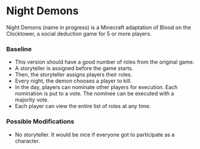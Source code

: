 # Night Demons

Night Demons (name in progress) is a Minecraft
adaptation of Blood on the Clocktower, a social
deduction game for 5 or more players.

### Baseline

- This version should have a good number of roles
from the original game.
- A storyteller is assigned before the game starts.
- Then, the storyteller assigns players their roles.
- Every night, the demon chooses a player to kill.
- In the day, players can nominate other players for
execution.  Each nomination is put to a vote.  The
nominee can be executed with a majority vote.
- Each player can view the entire list of roles at
any time.

### Possible Modifications

- No storyteller.  It would be nice if everyone got to
participate as a character.  